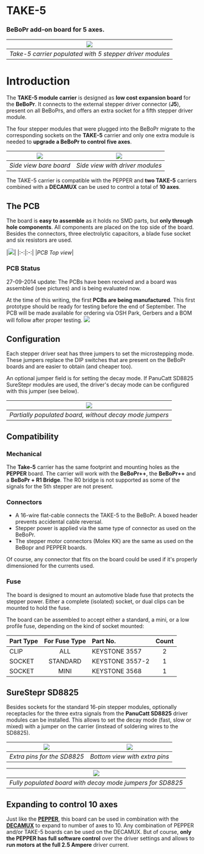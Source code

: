 
TAKE-5
======

### **BeBoPr add-on board for 5 axes.**

|![](http://imagizer.imageshack.us/v2/640x480q90/538/Bi6xLJ.jpg)|
|:-:|
|*Take-5 carrier populated with 5 stepper driver modules*|

# Introduction

The **TAKE-5 module carrier** is designed as **low cost expansion board** for the **BeBoPr**. It connects to the external stepper driver connector (**J5**), present on all BeBoPrs, and offers an extra socket for a fifth stepper driver module.

The four stepper modules that were plugged into the BeBoPr migrate to the corresponding sockets on the **TAKE-5** carrier and only one extra module is needed to **upgrade a BeBoPr to control five axes**.

|![](http://imagizer.imageshack.us/v2/320x480q90/908/uwIyx3.jpg)|![](http://imagizer.imageshack.us/v2/320x480q90/661/DefH18.jpg)|
|:-:|:-:|
|*Side view bare board*|*Side view with driver modules*|

The TAKE-5 carrier is compatible with the PEPPER and **two TAKE-5** carriers combined with a **DECAMUX** can be used to control a total of **10 axes**.

## The PCB

The board is **easy to assemble** as it holds no SMD parts, but **only through hole components**. All components are placed on the top side of the board. Besides the connectors, three electrolytic capacitors, a blade fuse socket and six resistors are used.

|![](http://imagizer.imageshack.us/v2/320x240q90/537/U1XOKa.png)|
|:-:|:-:|
|*PCB Top view*|

### PCB Status

27-09-2014 update: The PCBs have been received and a board was assembled (see pictures) and is being evaluated now.

At the time of this writing, the first **PCBs are being manufactured**. This first prototype should be ready for testing before the end of September. The PCB will be made available for ordering via OSH Park, Gerbers and a BOM will follow after proper testing.
![](http://upload.wikimedia.org/wikipedia/commons/thumb/d/d3/Ohw-logo.svg/278px-Ohw-logo.svg.png)


## Configuration

Each stepper driver seat has three jumpers to set the microstepping mode. These jumpers replace the DIP switches that are present on the BeBoPr boards and are easier to obtain (and cheaper too).

An optional jumper field is for setting the decay mode. If PanuCatt SD8825 SureStepr modules are used, the driver's decay mode can be configured with this jumper (see below).

|![](http://imagizer.imageshack.us/v2/640x480q90/674/Rl3ZNS.jpg)|
|:-:|
|*Partially populated board, without decay mode jumpers*|

## Compatibility

### Mechanical

The **Take-5** carrier has the same footprint and mounting holes as the **PEPPER** board. The carrier will work with the **BeBoPr++**, the **BeBoPr++** and a **BeBoPr + R1 Bridge**. The R0 bridge is not supported as some of the signals for the 5th stepper are not present.

### Connectors

- A 16-wire flat-cable connects the TAKE-5 to the BeBoPr. A boxed header prevents accidental cable reversal.
- Stepper power is applied via the same type of connector as used on the BeBoPr.
- The stepper motor connectors (Molex KK) are the same as used on the BeBopr and PEPPER boards.

Of course, any connector that fits on the board could be used if it's properly dimensioned for the currents used.

### Fuse

The board is designed to mount an automotive blade fuse that protects the stepper power. Either a complete (isolated) socket, or dual clips can be mounted to hold the fuse.

The board can be assembled to accept either a standard, a mini, or a low profile fuse, depending on the kind of socket mounted:


| Part Type | For Fuse Type | Part No.      | Count |
|:----------|:-------------:|:--------------|:-----:|
| CLIP      | ALL           | KEYSTONE 3557 |   2   |
| SOCKET    | STANDARD      | KEYSTONE 3557-2 | 1   |
| SOCKET    | MINI          | KEYSTONE 3568 |   1   |

## SureStepr SD8825

Besides sockets for the standard 16-pin stepper modules, optionally receptacles for the three extra signals from the **PanuCatt SD8825** driver modules can be installed. This allows to set the decay mode (fast, slow or mixed) with a jumper on the carrier (instead of soldering wires to the SD8825).

|![](http://imagizer.imageshack.us/v2/320x240q90/674/8UVIwY.jpg	)|![](http://imagizer.imageshack.us/v2/320x240q90/673/IAYnDh.jpg)|
|:-:|:-:|
| *Extra pins for the SD8825*| *Bottom view with extra pins* |

|![](http://imagizer.imageshack.us/v2/640x480q90/911/ueRcPR.jpg)|
|:-:|
|*Fully populated board with decay mode jumpers for SD8825*|


## Expanding to control 10 axes

Just like the [**PEPPER**](https://github.com/modmaker/BeBoPr-plus-plus/wiki/PEPPER-Intro), this board can be used in combination with the [**DECAMUX**](https://github.com/modmaker/DECAMUX) to expand to number of axes to 10. Any combination of PEPPER and/or TAKE-5 boards can be used on the DECAMUX. But of course, **only the PEPPER has full software control** over the driver settings and allows to **run motors at the full 2.5 Ampere** driver current.
